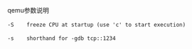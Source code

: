 qemu参数说明

`-S    freeze CPU at startup (use 'c' to start execution)` 

`-s    shorthand for -gdb tcp::1234` 

